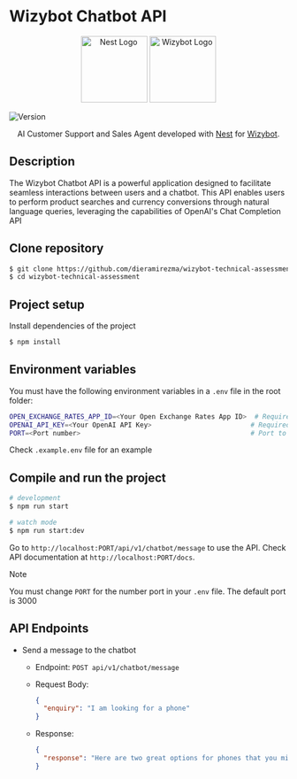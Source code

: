 # Wizybot Chatbot API
<p align="center">
  <a href="http://nestjs.com/" target="blank"><img src="https://nestjs.com/img/logo-small.svg" width="120" alt="Nest Logo" /></a>
  <a href="https://www.wizybot.com/" target="blank"><img src="https://static.wixstatic.com/media/0abc3f_b5e76ac0d0dc4735929512bf0543bf07~mv2.png/v1/fill/w_84,h_71,al_c,lg_1,q_85,enc_auto/Logo%20Wizy.png" width="120" alt="Wizybot Logo" /></a>
</p>

![Version](https://img.shields.io/badge/version-1.0.0-blue)

  <p align="center">AI Customer Support and Sales Agent developed with <a href="http://nodejs.org">Nest</a> for <a href="https://www.wizybot.com/">Wizybot</a>.</p>

## Description

The Wizybot Chatbot API is a powerful application designed to facilitate seamless interactions between users and a chatbot. This API enables users to perform product searches and currency conversions through natural language queries, leveraging the capabilities of OpenAI's Chat Completion API

## Clone repository

```bash
$ git clone https://github.com/dieramirezma/wizybot-technical-assessment.git
$ cd wizybot-technical-assessment
```

## Project setup

Install dependencies of the project
```bash
$ npm install
```

## Environment variables
You must have the following environment variables in a `.env` file in the root folder: 

```bash
OPEN_EXCHANGE_RATES_APP_ID=<Your Open Exchange Rates App ID>  # Required for currency conversion
OPENAI_API_KEY=<Your OpenAI API Key>                         # Required for OpenAI API calls
PORT=<Port number>                                           # Port to run the server (default is 3000)

```

Check `.example.env` file for an example

## Compile and run the project

```bash
# development
$ npm run start

# watch mode
$ npm run start:dev
```

Go to `http://localhost:PORT/api/v1/chatbot/message` to use the API. Check API documentation at `http://localhost:PORT/docs`.
> [!NOTE]  
> You must change `PORT` for the number port in your `.env` file. The default port is 3000

## API Endpoints
- Send a message to the chatbot
  - Endpoint: `POST api/v1/chatbot/message`
  - Request Body: 
    ```json
    {
      "enquiry": "I am looking for a phone"
    }
    ```

  - Response: 
    ```json
    {
      "response": "Here are two great options for phones that you might be interested in:\n\n1. **iPhone 12**\n   - **Price:** $900.00 USD\n   - **Colors Available:** Black, Blue, Red, Green, White\n   - **Capacity Options:** 64GB, 128GB\n   - **Discount:** Yes\n   - **Product Link:** [View iPhone 12](https://wizybot-demo-store.myshopify.com/products/iphone-12)\n   - ![iPhone 12](https://cdn.shopify.com/s/files/1/0779/8125/3922/files/ScreenShot2023-06-21at4.49.19PM.png?v=1687384318)\n  \n2. **iPhone 13**\n   - **Price:** $1099.00 USD\n   - **Colors Available:** Black, Blue\n   - **Capacity Options:** 256GB, 128GB\n   - **Discount:** Yes\n   - **Product Link:** [View iPhone 13](https://wizybot-demo-store.myshopify.com/products/iphone-13)\n   - ![iPhone 13](https://cdn.shopify.com/s/files/1/0779/8125/3922/files/ScreenShot2023-06-21at5.00.26PM.png?v=1687384930)\n\nFeel free to click on the links for more details! Let me know if you need any further assistance."
    }
    ```
